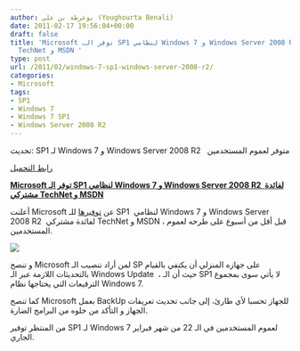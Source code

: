 ```yaml
---
author: يوغرطة بن علي (Youghourta Benali)
date: 2011-02-17 19:56:04+00:00
draft: false
title: 'Microsoft توفر الـ SP1 لنظامي Windows 7 و Windows Server 2008 R2  لفائدة مشتركي
  TechNet و MSDN '
type: post
url: /2011/02/windows-7-sp1-windows-server-2008-r2/
categories:
- Microsoft
tags:
- SP1
- Windows 7
- Windows 7 SP1
- Windows Server 2008 R2
---
```


تحديث: SP1 لـ Windows 7 و Windows Server 2008 R2   متوفر لعموم المستخدمين

[رابط التحميل](http://windows.microsoft.com/en-US/windows7/learn-how-to-install-windows-7-service-pack-1-sp1 )


**[Microsoft توفر الـ SP1 لنظامي Windows 7 و Windows Server 2008 R2  لفائدة مشتركي TechNet و MSDN](https://www.it-scoop.com/2011/02/windows-7-sp1-windows-server-2008-r2)**




أعلنت Microsoft عن [توفيرها](http://windowsteamblog.com/windows/b/bloggingwindows/archive/2011/02/16/windows-7-sp1-follow-up.aspx) للـ SP1  لنظامي Windows 7 و Windows Server 2008 R2  لفائدة مشتركي TechNet و MSDN ، قبل أقل من أسبوع على طرحه لعموم المستخدمين.


[![](https://www.it-scoop.com/wp-content/uploads/2011/02/windows_7_boot_screen_service_pack_1.jpg)
](https://www.it-scoop.com/2011/02/windows-7-sp1-windows-server-2008-r2)

و تنصح Microsoft لمن أراد تنصيب الـ SP على جهازه المنزلي أن يكتفي بالقيام بالتحديثات اللازمة عبر الـ Windows Update  ، حيث أن الـ SP1 لا يأتي سوى بمجموع الترقيعات التي يحتاجها نظام Windows 7.

كما تنصح Microsoft بعمل BackUp للجهاز تحسبا لأي طارئ، إلى جانب تحديث تعريفات الجهاز و التأكد من خلوه من البرامج الضارة.

من المنتظر توفير SP1 لـ Windows 7 لعموم المستخدمين في الـ 22 من شهر فبراير الجاري.
